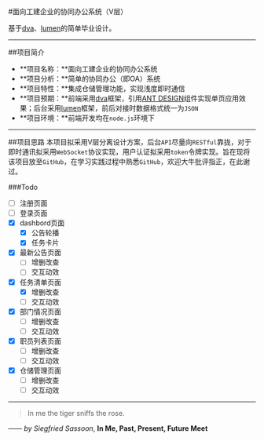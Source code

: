 #面向工建企业的协同办公系统（V层）

基于[dva](https://github.com/dvajs/dva)、[lumen](https://lumen.laravel.com/)的简单毕业设计。

***

##项目简介
* **项目名称：**面向工建企业的协同办公系统
* **项目分析：**简单的协同办公（即OA）系统
* **项目特性：**集成仓储管理功能，实现浅度即时通信
* **项目预期：**前端采用[dva](https://github.com/dvajs/dva)框架，引用[ANT DESIGN](https://ant.design/index-cn)组件实现单页应用效果；后台采用[lumen](https://lumen.laravel.com/)框架，前后对接时数据格式统一为`JSON`
* **项目环境：**前端开发均在`node.js`环境下

***

##项目思路
本项目拟采用V层分离设计方案，后台`API`尽量向`RESTful`靠拢，对于即时通讯拟采用`WebSocket`协议实现，用户认证拟采用`token`令牌实现。旨在现将该项目放至`GitHub`，在学习实践过程中熟悉`GitHub`，欢迎大牛批评指正，在此谢过。

###Todo
- [ ] 注册页面
- [ ] 登录页面
- [x] dashbord页面
  - [x] 公告轮播
  - [x] 任务卡片
- [x] 最新公告页面
  - [ ] 增删改查
  - [ ] 交互动效
- [x] 任务清单页面
  - [x] 增删改查
  - [ ] 交互动效
- [x] 部门情况页面
  - [ ] 增删改查
  - [ ] 交互动效
- [x] 职员列表页面
  - [ ] 增删改查
  - [ ] 交互动效
- [x] 仓储管理页面
  - [ ] 增删改查
  - [ ] 交互动效

***
> In me the tiger sniffs the rose.

—— *by Siegfried Sassoon*, **In Me, Past, Present, Future Meet**

